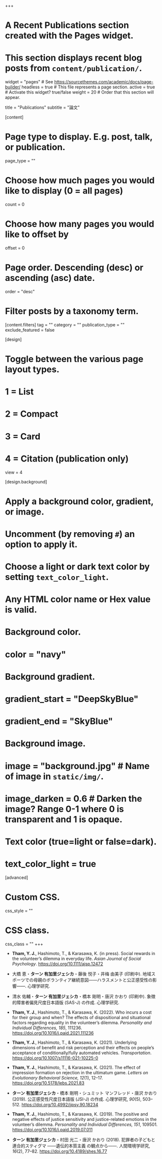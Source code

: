 +++
# A Recent Publications section created with the Pages widget.
# This section displays recent blog posts from `content/publication/`.

widget = "pages"  # See https://sourcethemes.com/academic/docs/page-builder/
headless = true  # This file represents a page section.
active = true  # Activate this widget? true/false
weight = 20  # Order that this section will appear.

title = "Publications"
subtitle = "論文"

[content]
  # Page type to display. E.g. post, talk, or publication.
  page_type = ""
  
  # Choose how much pages you would like to display (0 = all pages)
  count = 0
  
  # Choose how many pages you would like to offset by
  offset = 0

  # Page order. Descending (desc) or ascending (asc) date.
  order = "desc"

  # Filter posts by a taxonomy term.
  [content.filters]
    tag = ""
    category = ""
    publication_type = ""
    exclude_featured = false
  
[design]
  # Toggle between the various page layout types.
  #   1 = List
  #   2 = Compact
  #   3 = Card
  #   4 = Citation (publication only)
  view = 4
  
[design.background]
  # Apply a background color, gradient, or image.
  #   Uncomment (by removing `#`) an option to apply it.
  #   Choose a light or dark text color by setting `text_color_light`.
  #   Any HTML color name or Hex value is valid.
    
  # Background color.
  # color = "navy"
  
  # Background gradient.
  # gradient_start = "DeepSkyBlue"
  # gradient_end = "SkyBlue"
  
  # Background image.
  # image = "background.jpg"  # Name of image in `static/img/`.
  # image_darken = 0.6  # Darken the image? Range 0-1 where 0 is transparent and 1 is opaque.

  # Text color (true=light or false=dark).
  # text_color_light = true  
  
[advanced]
 # Custom CSS. 
 css_style = ""
 
 # CSS class.
 css_class = ""
+++
<!-- {{% alert note %}}
Quickly discover relevant content by [filtering publications]({{< ref "/publication/_index.md" >}}).
{{% /alert %}} -->
- **Tham, Y. J.**, Hashimoto, T., & Karasawa, K. (in press). Social rewards in the volunteer’s dilemma in everyday life. _Asian Journal of Social Psychology_. https://doi.org/10.1111/ajsp.12472

- 大橋 恵・**ターン 有加里ジェシカ**・藤後 悦子・井梅 由美子 (印刷中). 地域スポーツでの母親のボランティア継続意図――ハラスメントと公正感受性の影響――. 心理学研究.

- 清水 佑輔・**ターン 有加里ジェシカ**・橋本 剛明・唐沢 かおり (印刷中). 象徴的障害者偏見尺度日本語版 (SAS-J) の作成. 心理学研究.

- **Tham, Y. J.**, Hashimoto, T., & Karasawa, K. (2022). Who incurs a cost for their group and when? The effects of dispositional and situational factors regarding equality in the volunteer’s dilemma. _Personality and Individual Differences, 185_, 111236. https://doi.org/10.1016/j.paid.2021.111236

- **Tham, Y. J.**, Hashimoto, T., & Karasawa, K. (2021). Underlying dimensions of benefit and risk perception and their effects on people’s acceptance of conditionally/fully automated vehicles. _Transportation_. https://doi.org/10.1007/s11116-021-10225-0

- **Tham, Y. J.**, Hashimoto, T., & Karasawa, K. (2021). The effect of impression formation on rejection in the ultimatum game. _Letters on Evolutionary Behavioral Science, 12_(1), 12–17. https://doi.org/10.5178/lebs.2021.83

- **ターン 有加里ジェシカ**・橋本 剛明・シュミット マンフレッド・唐沢 かおり (2019). 公正感受性尺度日本語版 (JSI-J) の作成. 心理学研究, _90_(5), 503–512. https://doi.org/10.4992/jjpsy.90.18234

- **Tham, Y. J.**, Hashimoto, T., & Karasawa, K. (2019). The positive and negative effects of justice sensitivity and justice-related emotions in the volunteer’s dilemma. _Personality and Individual Differences, 151_, 109501. https://doi.org/10.1016/j.paid.2019.07.011

- **ターン 有加里ジェシカ**・村田 光二・唐沢 かおり (2018). 犯罪者の子どもと連合的スティグマ ――遺伝的本質主義 の観点から――. 人間環境学研究, _16_(2), 77–82. https://doi.org/10.4189/shes.16.77
